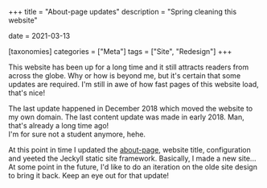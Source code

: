 +++
title = "About-page updates"
description = "Spring cleaning this website"

date = 2021-03-13

[taxonomies]
categories = ["Meta"]
tags = ["Site", "Redesign"]
+++

This website has been up for a long time and it still attracts readers from across the globe. Why or how is beyond me, but it's certain that some updates are required. I'm still in awe of how fast pages of this website load, that's nice!

The last update happened in December 2018 which moved the website to my own domain. The last content update was made in early 2018. Man, that's already a long time ago!  
I'm for sure not a student anymore, hehe.

At this point in time I updated the [about-page](@/pages/about.md), website title, configuration and yeeted the Jeckyll static site framework. Basically, I made a new site...  
At some point in the future, I'd like to do an iteration on the olde site design to bring it back. Keep an eye out for that update!
